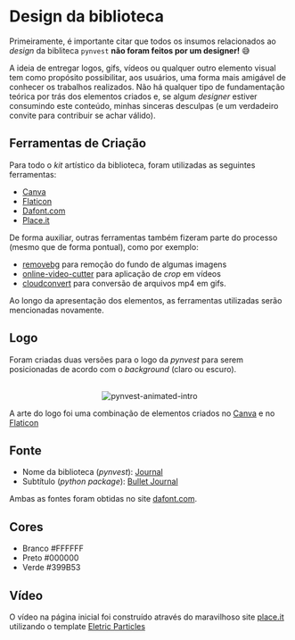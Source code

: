 # Design da biblioteca

Primeiramente, é importante citar que todos os insumos relacionados ao *design* da bibliteca `pynvest` **não foram feitos por um designer!** 😅

A ideia de entregar logos, gifs, vídeos ou qualquer outro elemento visual tem como propósito possibilitar, aos usuários, uma forma mais amigável de conhecer os trabalhos realizados. Não há qualquer tipo de fundamentação teórica por trás dos elementos criados e, se algum *designer* estiver consumindo este conteúdo, minhas sinceras desculpas (e um verdadeiro convite para contribuir se achar válido).

## Ferramentas de Criação

Para todo o *kit* artístico da biblioteca, foram utilizadas as seguintes ferramentas:

- [Canva](https://www.canva.com/)
- [Flaticon](https://www.flaticon.com/)
- [Dafont.com](https://www.dafont.com/)
- [Place.it](https://placeit.net/)

De forma auxiliar, outras ferramentas também fizeram parte do processo (mesmo que de forma pontual), como por exemplo:

- [removebg](https://www.remove.bg/) para remoção do fundo de algumas imagens
- [online-video-cutter](https://online-video-cutter.com/) para aplicação de *crop* em vídeos
- [cloudconvert](https://cloudconvert.com/) para conversão de arquivos mp4 em gifs.

Ao longo da apresentação dos elementos, as ferramentas utilizadas serão mencionadas novamente.

## Logo

Foram criadas duas versões para o logo da *pynvest* para serem posicionadas de acordo com o *background* (claro ou escuro).

<div align="center">
    <br><img src="https://github.com/ThiagoPanini/pynvest/blob/docs/atualizacao-de-documentacao/docs/assets/imgs/logos-together.png?raw=true" alt="pynvest-animated-intro">
</div>

A arte do logo foi uma combinação de elementos criados no [Canva](https://www.canva.com/) e no [Flaticon](https://www.flaticon.com/)


## Fonte

- Nome da biblioteca (*pynvest*): [Journal](https://www.dafont.com/pt/journal2.font?text=pynvest)
- Subtítulo (*python package*): [Bullet Journal](https://www.dafont.com/pt/bullet-journal.font?text=pynvest)

Ambas as fontes foram obtidas no site [dafont.com](https://www.dafont.com/).

## Cores

- Branco #FFFFFF
- Preto #000000
- Verde #399B53

## Vídeo

O vídeo na página inicial foi construído através do maravilhoso site [place.it](https://placeit.net/) utilizando o template [Eletric Particles](https://placeit.net/c/videos/stages/intro-maker-for-a-logo-reveal-with-electric-particles-animation-1635?stateId=18b2f03c8e9b667)